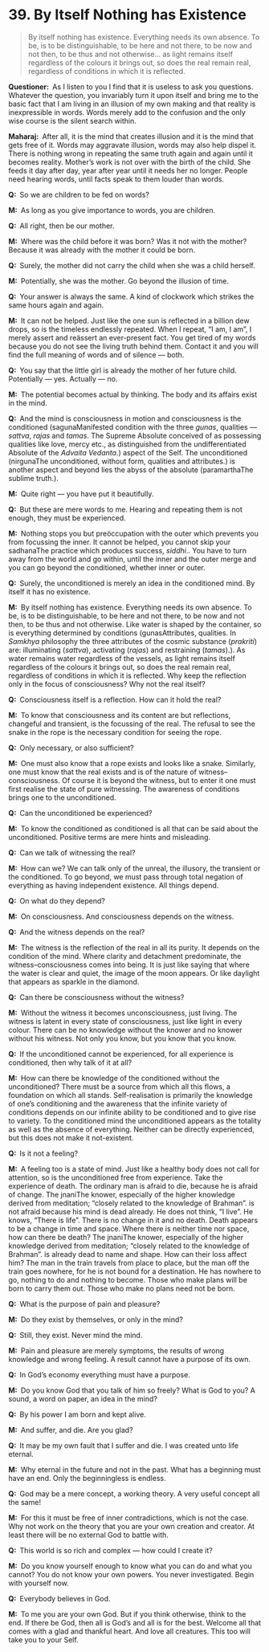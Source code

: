 # 39. By Itself Nothing has Existence

>By itself nothing has existence. Everything needs its own absence. To be, is to be distinguishable, to be here and not there, to be now and not then, to be thus and not otherwise… as light remains itself regardless of the colours it brings out, so does the real remain real, regardless of conditions in which it is reflected.

**Questioner:**&ensp;As I listen to you I find that it is useless to ask you questions. Whatever the question, you invariably turn it upon itself and bring me to the basic fact that I am living in an illusion of my own making and that reality is inexpressible in words. Words merely add to the confusion and the only wise course is the silent search within.

**Maharaj:**&ensp;After all, it is the mind that creates illusion and it is the mind that gets free of it. Words may aggravate illusion, words may also help dispel it. There is nothing wrong in repeating the same truth again and again until it becomes reality. Mother’s work is not over with the birth of the child. She feeds it day after day, year after year until it needs her no longer. People need hearing words, until facts speak to them louder than words.

**Q:**&ensp;So we are children to be fed on words?

**M:**&ensp;As long as you give importance to words, you are children.

**Q:**&ensp;All right, then be our mother.

**M:**&ensp;Where was the child before it was born? Was it not with the mother? Because it was already with the mother it could be born.

**Q:**&ensp;Surely, the mother did not carry the child when she was a child herself.

**M:**&ensp;Potentially, she was the mother. Go beyond the illusion of time.

**Q:**&ensp;Your answer is always the same. A kind of clockwork which strikes the same hours again and again.

**M:**&ensp;It can not be helped. Just like the one sun is reflected in a billion dew drops, so is the timeless endlessly repeated. When I repeat, “I am, I am”, I merely assert and reässert an ever-present fact. You get tired of my words because you do not see the living truth behind them. Contact it and you will find the full meaning of words and of silence — both.

**Q:**&ensp;You say that the little girl is already the mother of her future child. Potentially — yes. Actually — no.

**M:**&ensp;The potential becomes actual by thinking. The body and its affairs exist in the mind.

**Q:**&ensp;And the mind is consciousness in motion and consciousness is the conditioned (<span class=tooltip>saguna<span class=tooltiptext>Manifested condition with the three *gunas*, qualities — *sattva*, *rajas* and *tamas*. The Supreme Absolute conceived of as possessing qualities like love, mercy etc., as distinguished from the undifferentiated Absolute of the *Advaita Vedanta*.</span></span>) aspect of the Self. The unconditioned (<span class=tooltip>nirguna<span class=tooltiptext>The unconditioned, without form, qualities and attributes.</span></span>) is another aspect and beyond lies the abyss of the absolute (<span class=tooltip>paramartha<span class=tooltiptext>The sublime truth.</span></span>).

**M:**&ensp;Quite right — you have put it beautifully.

**Q:**&ensp;But these are mere words to me. Hearing and repeating them is not enough, they must be experienced.

**M:**&ensp;Nothing stops you but preöccupation with the outer which prevents you from focussing the inner. It cannot be helped, you cannot skip your <span class=tooltip>sadhana<span class=tooltiptext>The practice which produces success, *siddhi*.</span></span>. You have to turn away from the world and go within, until the inner and the outer merge and you can go beyond the conditioned, whether inner or outer.

**Q:**&ensp;Surely, the unconditioned is merely an idea in the conditioned mind. By itself it has no existence.

**M:**&ensp;By itself nothing has existence. Everything needs its own absence. To be, is to be distinguishable, to be here and not there, to be now and not then, to be thus and not otherwise. Like water is shaped by the container, so is everything determined by conditions (<span class=tooltip>gunas<span class=tooltiptext>Attributes, qualities. In *Samkhya* philosophy the three attributes of the cosmic substance (*prakriti*) are: illuminating (*sattva*), activating (*rajas*) and restraining (*tamas*).</span></span>). As water remains water regardless of the vessels, as light remains itself regardless of the colours it brings out, so does the real remain real, regardless of conditions in which it is reflected. Why keep the reflection only in the focus of consciousness? Why not the real itself?

**Q:**&ensp;Consciousness itself is a reflection. How can it hold the real?

**M:**&ensp;To know that consciousness and its content are but reflections, changeful and transient, is the focussing of the real. The refusal to see the snake in the rope is the necessary condition for seeing the rope.

**Q:**&ensp;Only necessary, or also sufficient?

**M:**&ensp;One must also know that a rope exists and looks like a snake. Similarly, one must know that the real exists and is of the nature of witness–consciousness. Of course it is beyond the witness, but to enter it one must first realise the state of pure witnessing. The awareness of conditions brings one to the unconditioned.

**Q:**&ensp;Can the unconditioned be experienced?

**M:**&ensp;To know the conditioned as conditioned is all that can be said about the unconditioned. Positive terms are mere hints and misleading.

**Q:**&ensp;Can we talk of witnessing the real?

**M:**&ensp;How can we? We can talk only of the unreal, the illusory, the transient or the conditioned. To go beyond, we must pass through total negation of everything as having independent existence. All things depend.

**Q:**&ensp;On what do they depend?

**M:**&ensp;On consciousness. And consciousness depends on the witness.

**Q:**&ensp;And the witness depends on the real?

**M:**&ensp;The witness is the reflection of the real in all its purity. It depends on the condition of the mind. Where clarity and detachment predominate, the witness–consciousness comes into being. It is just like saying that where the water is clear and quiet, the image of the moon appears. Or like daylight that appears as sparkle in the diamond.

**Q:**&ensp;Can there be consciousness without the witness?

**M:**&ensp;Without the witness it becomes unconsciousness, just living. The witness is latent in every state of consciousness, just like light in every colour. There can be no knowledge without the knower and no knower without his witness. Not only you know, but you know that you know.

**Q:**&ensp;If the unconditioned cannot be experienced, for all experience is conditioned, then why talk of it at all?

**M:**&ensp;How can there be knowledge of the conditioned without the unconditioned? There must be a source from which all this flows, a foundation on which all stands. Self-realisation is primarily the knowledge of one’s conditioning and the awareness that the infinite variety of conditions depends on our infinite ability to be conditioned and to give rise to variety. To the conditioned mind the unconditioned appears as the totality as well as the absence of everything. Neither can be directly experienced, but this does not make it not-existent.

**Q:**&ensp;Is it not a feeling?

**M:**&ensp;A feeling too is a state of mind. Just like a healthy body does not call for attention, so is the unconditioned free from experience. Take the experience of death. The ordinary man is afraid to die, because he is afraid of change. The <span class=tooltip>jnani<span class=tooltiptext>The knower, especially of the higher knowledge derived from meditation; “closely related to the knowledge of Brahman”.</span></span> is not afraid because his mind is dead already. He does not think, “I live”. He knows, “There is life”. There is no change in it and no death. Death appears to be a change in time and space. Where there is neither time nor space, how can there be death? The <span class=tooltip>jnani<span class=tooltiptext>The knower, especially of the higher knowledge derived from meditation; “closely related to the knowledge of Brahman”.</span></span> is already dead to name and shape. How can their loss affect him? The man in the train travels from place to place, but the man off the train goes nowhere, for he is not bound for a destination. He has nowhere to go, nothing to do and nothing to become. Those who make plans will be born to carry them out. Those who make no plans need not be born.

**Q:**&ensp;What is the purpose of pain and pleasure?

**M:**&ensp;Do they exist by themselves, or only in the mind?

**Q:**&ensp;Still, they exist. Never mind the mind.

**M:**&ensp;Pain and pleasure are merely symptoms, the results of wrong knowledge and wrong feeling. A result cannot have a purpose of its own.

**Q:**&ensp;In God’s economy everything must have a purpose.

**M:**&ensp;Do you know God that you talk of him so freely? What is God to you? A sound, a word on paper, an idea in the mind?

**Q:**&ensp;By his power I am born and kept alive.

**M:**&ensp;And suffer, and die. Are you glad?

**Q:**&ensp;It may be my own fault that I suffer and die. I was created unto life eternal.

**M:**&ensp;Why eternal in the future and not in the past. What has a beginning must have an end. Only the beginningless is endless.

**Q:**&ensp;God may be a mere concept, a working theory. A very useful concept all the same!

**M:**&ensp;For this it must be free of inner contradictions, which is not the case. Why not work on the theory that you are your own creation and creator. At least there will be no external God to battle with.

**Q:**&ensp;This world is so rich and complex — how could I create it?

**M:**&ensp;Do you know yourself enough to know what you can do and what you cannot? You do not know your own powers. You never investigated. Begin with yourself now.

**Q:**&ensp;Everybody believes in God.

**M:**&ensp;To me you are your own God. But if you think otherwise, think to the end. If there be God, then all is God’s and all is for the best. Welcome all that comes with a glad and thankful heart. And love all creatures. This too will take you to your Self.
